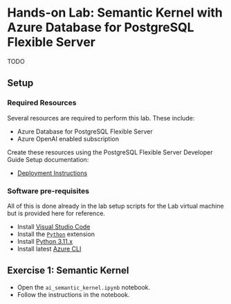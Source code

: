 # Hands-on Lab: Semantic Kernel with Azure Database for PostgreSQL Flexible Server

TODO

## Setup

### Required Resources

Several resources are required to perform this lab. These include:

- Azure Database for PostgreSQL Flexible Server
- Azure OpenAI enabled subscription

Create these resources using the PostgreSQL Flexible Server Developer Guide Setup documentation:

- [Deployment Instructions](../../../11_03_Setup/00_Template_Deployment_Instructions.md)

### Software pre-requisites

All of this is done already in the lab setup scripts for the Lab virtual machine but is provided here for reference.

- Install [Visual Studio Code](https://code.visualstudio.com/download)
- Install the [`Python`](https://marketplace.visualstudio.com/items?itemName=ms-python.python) extension
- Install [Python 3.11.x](https://www.python.org/downloads/)
- Install latest [Azure CLI](https://learn.microsoft.com/en-us/cli/azure/install-azure-cli-windows?tabs=powershell)

## Exercise 1: Semantic Kernel

- Open the `ai_semantic_kernel.ipynb` notebook.
- Follow the instructions in the notebook.
